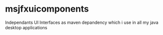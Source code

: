 # msjfxuicomponents
Independants UI Interfaces as maven depandency which i use in all my java desktop applications
